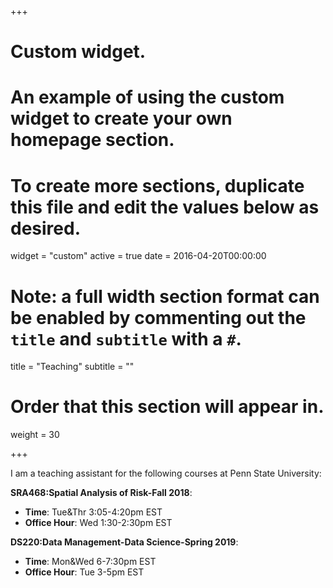 +++
# Custom widget.
# An example of using the custom widget to create your own homepage section.
# To create more sections, duplicate this file and edit the values below as desired.
widget = "custom"
active = true
date = 2016-04-20T00:00:00

# Note: a full width section format can be enabled by commenting out the `title` and `subtitle` with a `#`.
title = "Teaching"
subtitle = ""

# Order that this section will appear in.
weight = 30

+++

I am a teaching assistant for the following courses at Penn State University:

**SRA468:Spatial Analysis of Risk-Fall 2018**: 

+ **Time**: Tue&Thr 3:05-4:20pm EST 
+ **Office Hour**: Wed 1:30-2:30pm EST  

**DS220:Data Management-Data Science-Spring 2019**: 

+ **Time**: Mon&Wed 6-7:30pm EST 
+ **Office Hour**: Tue 3-5pm EST  
